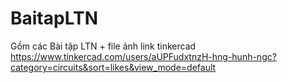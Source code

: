 # BaitapLTN
Gồm các Bài tập LTN + file ảnh
link tinkercad 
https://www.tinkercad.com/users/aUPFudxtnzH-hng-hunh-ngc?category=circuits&sort=likes&view_mode=default
